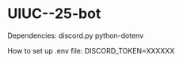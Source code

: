 # UIUC--25-bot

Dependencies:
discord.py
python-dotenv

How to set up .env file:
DISCORD_TOKEN=XXXXXX
